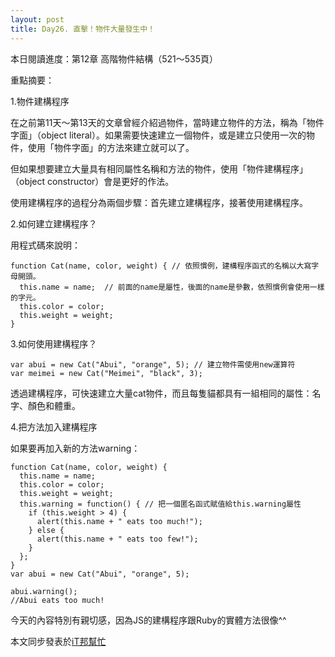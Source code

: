 ```yaml
---
layout: post
title: Day26. 直擊！物件大量發生中！
---
```

本日閱讀進度：第12章 高階物件結構（521～535頁）

重點摘要：

1.物件建構程序

在之前第11天～第13天的文章曾經介紹過物件，當時建立物件的方法，稱為「物件字面」（object literal）。如果需要快速建立一個物件，或是建立只使用一次的物件，使用「物件字面」的方法來建立就可以了。

但如果想要建立大量具有相同屬性名稱和方法的物件，使用「物件建構程序」（object constructor）會是更好的作法。

使用建構程序的過程分為兩個步驟：首先建立建構程序，接著使用建構程序。


2.如何建立建構程序？

用程式碼來說明：
```
function Cat(name, color, weight) { // 依照慣例，建構程序函式的名稱以大寫字母開頭。
  this.name = name;  // 前面的name是屬性，後面的name是參數，依照慣例會使用一樣的字元。
  this.color = color;
  this.weight = weight;
}
```


3.如何使用建構程序？
```
var abui = new Cat("Abui", "orange", 5); // 建立物件需使用new運算符
var meimei = new Cat("Meimei", "black", 3);
```
透過建構程序，可快速建立大量cat物件，而且每隻貓都具有一組相同的屬性：名字、顏色和體重。


4.把方法加入建構程序

如果要再加入新的方法warning：
```
function Cat(name, color, weight) { 
  this.name = name; 
  this.color = color;
  this.weight = weight;
  this.warning = function() { // 把一個匿名函式賦值給this.warning屬性
    if (this.weight > 4) {
      alert(this.name + " eats too much!");
    } else {
      alert(this.name + " eats too few!");
    }
  };
}
var abui = new Cat("Abui", "orange", 5);

abui.warning();
//Abui eats too much!
```

今天的內容特別有親切感，因為JS的建構程序跟Ruby的實體方法很像^^

本文同步發表於[iT邦幫忙](https://ithelp.ithome.com.tw/articles/10227182)